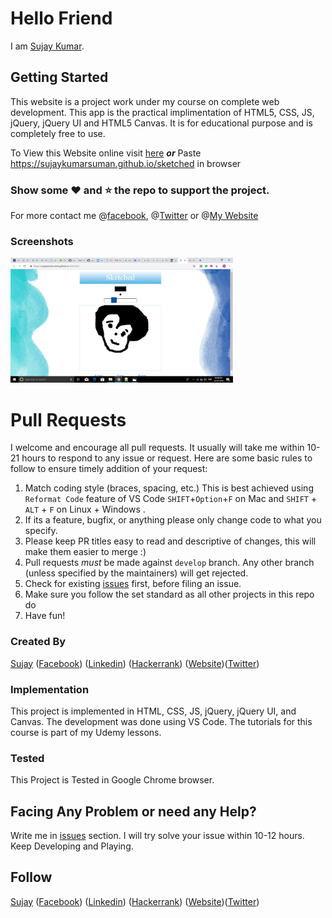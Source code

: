 # Hello Friend

I am [Sujay Kumar](https://sujaykumar.tk).

## Getting Started

This website is a project work under my course on complete web development. This app is the practical implimentation of HTML5, CSS, JS, jQuery, jQuery UI and HTML5 Canvas. It is for educational purpose and is completely free to use.

To View this Website online visit [here](https://sujaykumarsuman.github.io/sketched/)
**_or_**
Paste https://sujaykumarsuman.github.io/sketched in browser

### Show some :heart: and :star: the repo to support the project.

For more contact me @[facebook](https://www.facebook.com/timeline.sujay), @[Twitter](https://www.twitter.com/sujaykumarsuman) or @[My Website](https://sujaykumar.tk)

### Screenshots
<img src="/screenshot/sc1.png" height="200em" />

# Pull Requests

I welcome and encourage all pull requests. It usually will take me within 10-21 hours to respond to any issue or request. Here are some basic rules to follow to ensure timely addition of your request:

1.  Match coding style (braces, spacing, etc.) This is best achieved using `Reformat Code` feature of VS Code `SHIFT`+`Option`+`F` on Mac and `SHIFT` + `ALT` + `F` on Linux + Windows .
2.  If its a feature, bugfix, or anything please only change code to what you specify.
3.  Please keep PR titles easy to read and descriptive of changes, this will make them easier to merge :)
4.  Pull requests _must_ be made against `develop` branch. Any other branch (unless specified by the maintainers) will get rejected.
5.  Check for existing [issues](https://sujaykumarsuman.github.io/sketched/issues) first, before filing an issue.
6.  Make sure you follow the set standard as all other projects in this repo do
7.  Have fun!

### Created By

[Sujay](https://github.com/sujaykumarsuman) ([Facebook](https://www.facebook.com/timeline.sujay)) ([Linkedin](https://www.linkedin.com/in/sujaykumarsuman)) ([Hackerrank](https://www.hackerrank.com/skript))
([Website](https://sujaykumar.tk))([Twitter](https://www.twitter.com/sujaykumar))

### Implementation

This project is implemented in HTML, CSS, JS, jQuery, jQuery UI, and Canvas. The development was done using VS Code. The tutorials for this course is part of my Udemy lessons.

### Tested

This Project is Tested in Google Chrome browser.

## Facing Any Problem or need any Help?

Write me in [issues](https://sujaykumarsuman.github.io/sketched/issues) section. I will try solve your issue within 10-12 hours.
Keep Developing and Playing.

## Follow

[Sujay](https://github.com/sujaykumarsuman) ([Facebook](https://www.facebook.com/timeline.sujay)) ([Linkedin](https://www.linkedin.com/in/sujaykumarsuman)) ([Hackerrank](https://www.hackerrank.com/skript))
([Website](https://sujaykumar.tk))([Twitter](https://www.twitter.com/sujaykumar))
